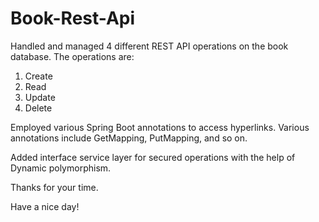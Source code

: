 # Book-Rest-Api

Handled and managed 4 different REST API operations on the book database. The operations are:
1. Create
2. Read
3. Update
4. Delete

Employed various Spring Boot annotations to access hyperlinks. Various annotations include GetMapping, PutMapping, and so on.

Added interface service layer for secured operations with the help of Dynamic polymorphism.

Thanks for your time. 

Have a nice day!

